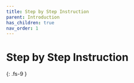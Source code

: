 ```yaml
---
title: Step by Step Instruction
parent: Introduction
has_children: true
nav_order: 1
---
```



# Step by Step Instruction
{: .fs-9 }
